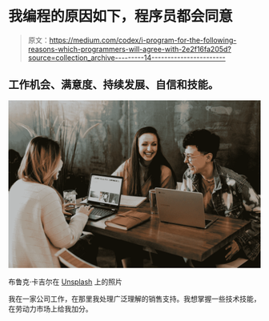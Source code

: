 # 我编程的原因如下，程序员都会同意

> 原文：<https://medium.com/codex/i-program-for-the-following-reasons-which-programmers-will-agree-with-2e2f16fa205d?source=collection_archive---------14----------------------->

## 工作机会、满意度、持续发展、自信和技能。

![](img/6f4edc2c1380f856f93cc292406dc05e.png)

布鲁克·卡吉尔在 [Unsplash](https://unsplash.com?utm_source=medium&utm_medium=referral) 上的照片

我在一家公司工作，在那里我处理广泛理解的销售支持。我想掌握一些技术技能，在劳动力市场上给我加分。